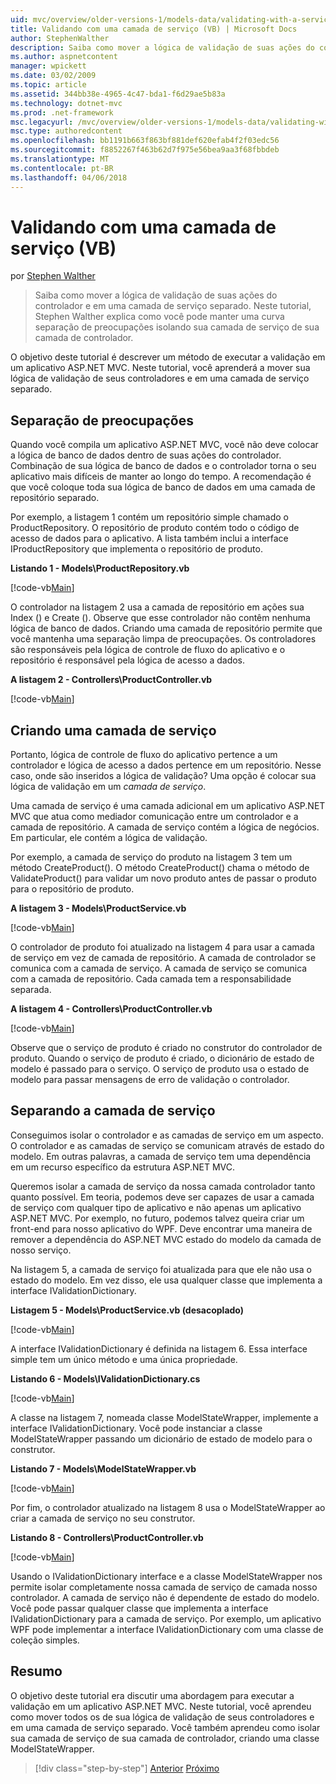 ```yaml
---
uid: mvc/overview/older-versions-1/models-data/validating-with-a-service-layer-vb
title: Validando com uma camada de serviço (VB) | Microsoft Docs
author: StephenWalther
description: Saiba como mover a lógica de validação de suas ações do controlador e em uma camada de serviço separado. Neste tutorial, Stephen Walther explica como você...
ms.author: aspnetcontent
manager: wpickett
ms.date: 03/02/2009
ms.topic: article
ms.assetid: 344bb38e-4965-4c47-bda1-f6d29ae5b83a
ms.technology: dotnet-mvc
ms.prod: .net-framework
msc.legacyurl: /mvc/overview/older-versions-1/models-data/validating-with-a-service-layer-vb
msc.type: authoredcontent
ms.openlocfilehash: bb1191b663f863bf881def620efab4f2f03edc56
ms.sourcegitcommit: f8852267f463b62d7f975e56bea9aa3f68fbbdeb
ms.translationtype: MT
ms.contentlocale: pt-BR
ms.lasthandoff: 04/06/2018
---
```

<a name="validating-with-a-service-layer-vb"></a>Validando com uma camada de serviço (VB)
====================
por [Stephen Walther](https://github.com/StephenWalther)

> Saiba como mover a lógica de validação de suas ações do controlador e em uma camada de serviço separado. Neste tutorial, Stephen Walther explica como você pode manter uma curva separação de preocupações isolando sua camada de serviço de sua camada de controlador.


O objetivo deste tutorial é descrever um método de executar a validação em um aplicativo ASP.NET MVC. Neste tutorial, você aprenderá a mover sua lógica de validação de seus controladores e em uma camada de serviço separado.

## <a name="separating-concerns"></a>Separação de preocupações

Quando você compila um aplicativo ASP.NET MVC, você não deve colocar a lógica de banco de dados dentro de suas ações do controlador. Combinação de sua lógica de banco de dados e o controlador torna o seu aplicativo mais difíceis de manter ao longo do tempo. A recomendação é que você coloque toda sua lógica de banco de dados em uma camada de repositório separado.

Por exemplo, a listagem 1 contém um repositório simple chamado o ProductRepository. O repositório de produto contém todo o código de acesso de dados para o aplicativo. A lista também inclui a interface IProductRepository que implementa o repositório de produto.

**Listando 1 - Models\ProductRepository.vb**

[!code-vb[Main](validating-with-a-service-layer-vb/samples/sample1.vb)]

O controlador na listagem 2 usa a camada de repositório em ações sua Index () e Create (). Observe que esse controlador não contêm nenhuma lógica de banco de dados. Criando uma camada de repositório permite que você mantenha uma separação limpa de preocupações. Os controladores são responsáveis pela lógica de controle de fluxo do aplicativo e o repositório é responsável pela lógica de acesso a dados.

**A listagem 2 - Controllers\ProductController.vb**

[!code-vb[Main](validating-with-a-service-layer-vb/samples/sample2.vb)]

## <a name="creating-a-service-layer"></a>Criando uma camada de serviço

Portanto, lógica de controle de fluxo do aplicativo pertence a um controlador e lógica de acesso a dados pertence em um repositório. Nesse caso, onde são inseridos a lógica de validação? Uma opção é colocar sua lógica de validação em um *camada de serviço*.

Uma camada de serviço é uma camada adicional em um aplicativo ASP.NET MVC que atua como mediador comunicação entre um controlador e a camada de repositório. A camada de serviço contém a lógica de negócios. Em particular, ele contém a lógica de validação.

Por exemplo, a camada de serviço do produto na listagem 3 tem um método CreateProduct(). O método CreateProduct() chama o método de ValidateProduct() para validar um novo produto antes de passar o produto para o repositório de produto.

**A listagem 3 - Models\ProductService.vb**

[!code-vb[Main](validating-with-a-service-layer-vb/samples/sample3.vb)]

O controlador de produto foi atualizado na listagem 4 para usar a camada de serviço em vez de camada de repositório. A camada de controlador se comunica com a camada de serviço. A camada de serviço se comunica com a camada de repositório. Cada camada tem a responsabilidade separada.

**A listagem 4 - Controllers\ProductController.vb**

[!code-vb[Main](validating-with-a-service-layer-vb/samples/sample4.vb)]

Observe que o serviço de produto é criado no construtor do controlador de produto. Quando o serviço de produto é criado, o dicionário de estado de modelo é passado para o serviço. O serviço de produto usa o estado de modelo para passar mensagens de erro de validação o controlador.

## <a name="decoupling-the-service-layer"></a>Separando a camada de serviço

Conseguimos isolar o controlador e as camadas de serviço em um aspecto. O controlador e as camadas de serviço se comunicam através de estado do modelo. Em outras palavras, a camada de serviço tem uma dependência em um recurso específico da estrutura ASP.NET MVC.

Queremos isolar a camada de serviço da nossa camada controlador tanto quanto possível. Em teoria, podemos deve ser capazes de usar a camada de serviço com qualquer tipo de aplicativo e não apenas um aplicativo ASP.NET MVC. Por exemplo, no futuro, podemos talvez queira criar um front-end para nosso aplicativo do WPF. Deve encontrar uma maneira de remover a dependência do ASP.NET MVC estado do modelo da camada de nosso serviço.

Na listagem 5, a camada de serviço foi atualizada para que ele não usa o estado do modelo. Em vez disso, ele usa qualquer classe que implementa a interface IValidationDictionary.

**Listagem 5 - Models\ProductService.vb (desacoplado)**

[!code-vb[Main](validating-with-a-service-layer-vb/samples/sample5.vb)]

A interface IValidationDictionary é definida na listagem 6. Essa interface simple tem um único método e uma única propriedade.

**Listando 6 - Models\IValidationDictionary.cs**

[!code-vb[Main](validating-with-a-service-layer-vb/samples/sample6.vb)]

A classe na listagem 7, nomeada classe ModelStateWrapper, implemente a interface IValidationDictionary. Você pode instanciar a classe ModelStateWrapper passando um dicionário de estado de modelo para o construtor.

**Listando 7 - Models\ModelStateWrapper.vb**

[!code-vb[Main](validating-with-a-service-layer-vb/samples/sample7.vb)]

Por fim, o controlador atualizado na listagem 8 usa o ModelStateWrapper ao criar a camada de serviço no seu construtor.

**Listando 8 - Controllers\ProductController.vb**

[!code-vb[Main](validating-with-a-service-layer-vb/samples/sample8.vb)]

Usando o IValidationDictionary interface e a classe ModelStateWrapper nos permite isolar completamente nossa camada de serviço de camada nosso controlador. A camada de serviço não é dependente de estado do modelo. Você pode passar qualquer classe que implementa a interface IValidationDictionary para a camada de serviço. Por exemplo, um aplicativo WPF pode implementar a interface IValidationDictionary com uma classe de coleção simples.

## <a name="summary"></a>Resumo

O objetivo deste tutorial era discutir uma abordagem para executar a validação em um aplicativo ASP.NET MVC. Neste tutorial, você aprendeu como mover todos os de sua lógica de validação de seus controladores e em uma camada de serviço separado. Você também aprendeu como isolar sua camada de serviço de sua camada de controlador, criando uma classe ModelStateWrapper.

> [!div class="step-by-step"]
> [Anterior](validating-with-the-idataerrorinfo-interface-vb.md)
> [Próximo](validation-with-the-data-annotation-validators-vb.md)
